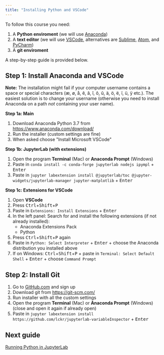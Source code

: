 ```yaml
---
title: "Installing Python and VSCode"
---
```


To follow this course you need:

1. A **Python enviroment** (we will use [Anaconda](https://www.anaconda.com))
2. A **text editor** (we will use [VSCode](https://code.visualstudio.com/), alternatives are [Sublime](https://www.sublimetext.com/), [Atom](https://atom.io/), and [PyCharm](https://www.jetbrains.com/pycharm/))
3. A **git enviroment**

A step-by-step guide is provided below. <br>
  
## Step 1: Install Anaconda and VSCode

**Note:** The installation might fail if your computer username contains a space or special characters (æ, ø, å, ê, â, î, ô, û, ä, ö, ë, ï, ü, ÿ etc.). The easiest solution is to change your username (otherwise you need to install Anaconda on a path *not* containing your user name).

**Step 1a: Main**

1. Download Anaconda Python 3.7 from <https://www.anaconda.com/download/>
2. Run the installer (custom settings are fine)
3. When asked choose "Install Microsoft VSCode"

**Step 1b: JupyterLab (with extensions)**

1. Open the program **Terminal** (Mac) or **Anaconda Prompt** (Windows)
2. Paste in `conda install -c conda-forge jupyterlab nodejs ipympl` + <kbd>Enter</kbd>
3. Paste in `jupyter labextension install @jupyterlab/toc @jupyter-widgets/jupyterlab-manager jupyter-matplotlib` + <kbd>Enter</kbd>

**Step 1c: Extensions for VSCode**

1. Open **VSCode**
2. Press <kbd>Ctrl</kbd>+<kbd>Shift</kbd>+<kbd>P</kbd>
3. Paste in `Extensions: Install Extensions` + <kbd>Enter</kbd>
4. In the left panel: Search for and install the following extensions (if not already installed):
    * Anaconda Extensions Pack
    * Python  
5. Press <kbd>Ctrl</kbd>+<kbd>Shift</kbd>+<kbd>P</kbd> again
6. Paste in `Python: Select Interpreter` + <kbd>Enter</kbd> + choose the Anaconda distribution you installed above
7. If on Windows: <kbd>Ctrl</kbd>+<kbd>Shift</kbd>+<kbd>P</kbd> + paste in `Terminal: Select Default Shell` + <kbd>Enter</kbd> + choose `Command Prompt`

## Step 2: Install Git

1. Go to [GitHub.com](https://github.com/) and sign up
2. Download git from https://git-scm.com/
3. Run installer with all the custom settings
4. Open the program **Terminal** (Mac) or **Anaconda Prompt** (Windows) (close and open it again if already open) 
5. Paste in `jupyter labextension install https://github.com/lckr/jupyterlab-variableInspector` + <kbd>Enter</kbd>

## Next guide

[Running Python in JupyterLab](/guides/jupyterlab)
